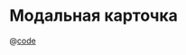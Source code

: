 # Модальная карточка

@[code](../../.vuepress/components/example-modal-card.vue)
<example-modal-card/>
